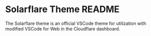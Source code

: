 # Solarflare Theme README

The Solarflare theme is an official VSCode theme for utilization with modified VSCode for Web in the Cloudflare dashboard.
